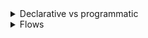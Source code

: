 <details>
<summary> Declarative vs programmatic </summary>

## **1️⃣ The Core Difference**

| **Aspect**     | **Declarative Development**                                                    | **Programmatic Development**                                            |
| -------------- | ------------------------------------------------------------------------------ | ----------------------------------------------------------------------- |
| **Definition** | Point-and-click configuration using Salesforce’s built-in tools, without code. | Writing custom code (Apex, LWC, Aura, etc.) to implement functionality. |
| **Tools**      | - Flow Builder                                                                 |                                                                         |

* Process Builder (legacy)
* Approval Processes
* Validation Rules
* Page Layouts & Lightning App Builder | - Apex Classes & Triggers
* Lightning Web Components (LWC)
* Visualforce Pages
* SOQL/SOSL Queries |
  \| **Complexity Handling** | Best for **simple to moderately complex** requirements that Salesforce can handle natively. | Best for **complex, highly customized** requirements that go beyond declarative capabilities. |
  \| **Maintenance** | Easier to maintain (less risk, no code refactoring needed). | Requires code maintenance, testing, deployments. |
  \| **Performance** | Optimized by Salesforce internally. | Developer must ensure performance & scalability. |

---

## **2️⃣ How to Decide — Declarative vs. Programmatic**

Think of it as **"Start Declarative, Go Programmatic if Needed"**.
Here’s a decision framework:

1. **Check if Salesforce already supports it declaratively**

   * If yes → Use declarative (faster, cheaper, less maintenance).
   * Example: Auto-assign a task when Opportunity Stage = “Closed Won” → Use Flow.

2. **Check complexity & flexibility needs**

   * If business logic needs **loops, recursion, complex data manipulation, cross-object updates not possible in Flow**, etc. → Use Apex.

3. **Check performance & limits**

   * Declarative tools have **limits** (Flow element limits, entry criteria, governor limits).
   * If you’ll hit these limits → Apex might be necessary.

4. **Check maintainability & team skillset**

   * If admins will maintain it → Keep it declarative.
   * If developers will maintain it → Code is fine.

---

## **3️⃣ Common Examples**

| **Requirement**                                    | **Preferred Approach**         | **Why**                                     |
| -------------------------------------------------- | ------------------------------ | ------------------------------------------- |
| Send an email when a Case is closed                | Declarative (Flow)             | Simple, no custom logic                     |
| Auto-update related records with complex filtering | Apex Trigger                   | Complex queries & multiple object updates   |
| Create a custom UI for data entry                  | LWC                            | Need interactive, dynamic UI                |
| Approval Process for expense reports               | Declarative (Approval Process) | Built-in, less effort                       |
| Integration with an external payment gateway       | Apex                           | Requires HTTP callouts & handling responses |

---

## **4️⃣ How to Answer in an Interview**

Here’s a **concise but confident** answer format:

> **"Declarative development in Salesforce uses point-and-click tools like Flow, Validation Rules, and Approval Processes, which are faster to build and easier to maintain for simpler requirements. Programmatic development involves writing custom code in Apex, LWC, or Visualforce to handle complex logic, integrations, or UI needs that can't be met declaratively.
> I usually start with a declarative approach to leverage Salesforce’s native capabilities, and only move to programmatic when the requirement exceeds what’s possible declaratively — for example, when we need complex data processing, API integrations, or custom UI components. This approach keeps solutions maintainable, cost-effective, and aligned with Salesforce best practices."**

---

✅ **Pro Tip for Interviews:**
If asked **"When to choose which?"**, say:

* **Declarative first**, unless there’s a **clear technical or business reason** to go programmatic.
* Mention **governor limits, maintainability, and complexity** as your decision factors.

</details>

<details>
<summary>Flows</summary>

## **1️⃣ What Are Flows?**

**Definition:**
Flows are **powerful automation tools** in Salesforce that let you **collect, process, and manipulate data** using a point-and-click interface, without writing Apex code.

They are part of the **Salesforce Flow** suite (which also includes Process Builder, but PB is being retired).
Flows are more flexible and capable than Workflow Rules or Process Builder — they’re essentially the **"Swiss Army knife"** of declarative automation.

---

## **2️⃣ Types of Flows (Important in Interviews)**

1. **Record-Triggered Flow** – Runs automatically when a record is created, updated, or deleted. *(Most common)*
2. **Scheduled-Triggered Flow** – Runs at a specific time or interval.
3. **Screen Flow** – Interactive flows with screens for user input (used in Lightning Pages, Quick Actions).
4. **Autolaunched Flow** – Runs without user interaction; can be called from Apex, Process Builder, other flows, or REST API.

---

## **3️⃣ When Are They Used?**

Flows can be used for a wide range of automation, such as:

* Auto-updating related records when a record changes
* Sending emails or notifications based on criteria
* Creating records based on business events
* Collecting input from users via custom screens
* Performing **complex, multi-object logic** without code
* Running scheduled jobs like nightly data cleanups

**Example:**
When an Opportunity is marked “Closed Won” →

* Update the related Account’s “Customer Status” to “Active”
* Create a Welcome Task for the Account Manager
* Send a custom email to the customer

---

## **4️⃣ Can We Call APIs from Flows?**

**Directly?**

* As of recent Salesforce releases, **yes** — you can use the **"HTTP Callout"** action in Flows (introduced in Winter '23).
* This lets you make REST API calls to external systems **without Apex**.
* You first **register an External Service** or create an **HTTP Callout definition** in Setup.

**Before Winter '23:**

* We could not make HTTP callouts directly from Flow — we had to **call an Apex method from Flow** that handled the API request.

---

## **5️⃣ Interview-Ready Answer**

> **"Flows are Salesforce's most powerful declarative automation tool, allowing us to build business processes without writing code. They can run automatically when records change, be scheduled, or be launched by users via screens. I use Flows for tasks like updating related records, sending notifications, and guiding users through data entry.
> Since Winter '23, Flows can call external REST APIs directly using the HTTP Callout feature. Before that, we had to call an Apex method from Flow to make API requests. My approach is to use Flows whenever possible for maintainability and only switch to Apex when the logic is too complex or performance-critical."**

---

</details>